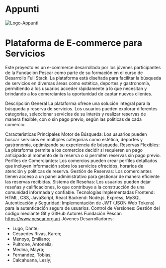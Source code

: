 # Appunti
![Logo-Appunti](https://i.imgur.com/7mdwPTa.png)



# Plataforma de E-commerce para Servicios 
Este proyecto es un e-commerce desarrollado por los jóvenes participantes de la Fundación Pescar como parte de su formación en el curso de Desarrollo Full Stack. La plataforma está diseñada para facilitar la búsqueda de servicios en diversas áreas como estética, deportes y gastronomía, permitiendo a los usuarios acceder rápidamente a lo que necesitan y brindando a los comerciantes la oportunidad de captar nuevos clientes.

Descripción General
La plataforma ofrece una solución integral para la búsqueda y reserva de servicios. Los usuarios pueden explorar diferentes categorías, seleccionar servicios de su interés y realizar reservas de manera flexible, con o sin pago previo, según las políticas de cada comercio.

Características Principales
Motor de Búsqueda: Los usuarios pueden buscar servicios en múltiples categorías como estética, deportes y gastronomía, optimizando su experiencia de búsqueda.
Reservas Flexibles: La plataforma permite a los comercios decidir si requieren un pago anticipado al momento de la reserva o si permiten reservas sin pago previo.
Perfiles de Comerciantes: Los comercios pueden crear perfiles detallados que incluyen información sobre los servicios ofrecidos, horarios de atención y políticas de reserva.
Gestión de Reservas: Los comerciantes tienen acceso a un panel administrativo para gestionar de manera eficiente las reservas recibidas.
Sistema de Reseñas: Los usuarios pueden dejar reseñas y calificaciones, lo que contribuye a la construcción de una comunidad informada y confiable.
Tecnologías Implementadas
Frontend: HTML, CSS, JavaScript, React
Backend: Node.js, Express, MySQL
Autenticación y Seguridad: Implementación de JWT (JSON Web Tokens) para la autenticación segura de usuarios.
Control de Versiones: Gestión del código mediante Git y GitHub
Autores
Fundación Pescar: https://www.pescar.org.ar/
Jóvenes Desarrolladores: 
- Lugo, Dante;
- Céspedes Rivas, Karen;
- Menoyo, Emiliano;
- Pultrone, Antonella;
- Medina, Mayra;
- Fernandez, Tobias;
- Calcahuana, Lesly;
